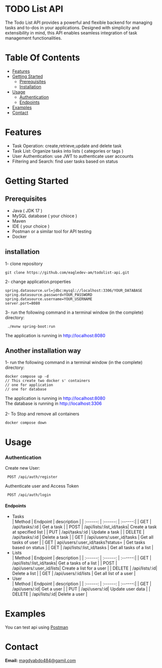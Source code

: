 # TODO List API
The Todo List API provides a powerful and flexible backend for managing tasks and to-dos in your applications. Designed with simplicity and extensibility in mind, this API enables seamless integration of task management functionalities.

# Table Of Contents
* [Features](#Features)
* [Getting Started](#GettingStarted)
  * [Prerequisites](#Prerequisites)
  * [Installation](#installation)
* [Usage](#Usage)
  * [Authentication](#Authentication)
  * [Endpoints](#Endpoints)
* [Examples](#examples)
* [Contact](#contact)

<a name="Features"></a>
#  Features
* Task Operation: create,retrieve,update and delete task
* Task List: Organize tasks into lists ( categories or tags )
* User Authentication: use JWT to authenticate user accounts
* Filtering and Search: find user tasks based on status
<a name="GettingStarted"></a>
# Getting Started 
<a name="Prerequisites"></a>
## Prerequisites
* Java ( JDK 17 )
* MySQL database ( your chioce )
* Maven
* IDE ( your choice )
* Postman or a similar tool for API testing
* Docker
<a name="installation"></a>
## installation
1- clone repository
```
git clone https://github.com/eagledev-am/todolist-api.git
```
2- change application.properties 
```
spring.datasource.url=jdbc:mysql://localhost:3306/YOUR_DATABASE
spring.datasource.password=YOUR_PASSWORD
spring.datasource.username=YOUR_USERNAME
server.port=8080
```
3-  run the following command in a terminal window (in the complete) directory:
```
 ./mvnw spring-boot:run
```
The application is running in <font color="blue"> http://localhost:8080 </font>
## Another installation way
1- run the following command in a terminal window (in the complete) directory:
```
docker compose up -d
// This create two docker s' containers
// one for application
// one for database  
```
The application is running in <font color="blue"> http://localhost:8080 </font></br>
The database is running in <font color="blue"> http://localhost:3306 </font></br></br>
2- To Stop and remove all containers 
```
docker compose down
```
<a name="Usage"></a>
# Usage 
<a name="Authentication"></a>
 ### **Authentication**
 Create new User:
 ```
  POST /api/auth/register
 ```
 Authenticate user and Access Token
 ```
  POST /api/auth/login
 ```
<a name="Endpoints"></a>
 #### **Endpoints**
 * Tasks
   </br>
   | Method | Endpoint | description |
   | :------: | :------: | :------:|
   | GET | /api/tasks/:id | Get a task |
   | POST | /api/lists/:list_id/tasks| Create a task at specified list |
   | PUT | /api/tasks/:id  | Update a task |
   | DELETE | /api/tasks/:id | Delete a task |
   | GET | /api/users/:user_id/tasks | Get all tasks of user |
   | GET | api/users/:user_id/tasks?status= | Get tasks based on status |
   | GET | /api/lists/:list_id/tasks | Get all tasks of a list |
* Lists
  </br>
     | Method | Endpoint | description |
   | :------: | :------: | :------:|
   | GET | /api/lists/:list_id/tasks| Get a tasks of a list |
   | POST | /api/users/:user_id/lists| Create a list for a user |
   | DELETE | /api/lists/:id| Delete a list |
   | GET | /api/users/:id/lists | Get all list of a user |
* User
  </br>
       | Method | Endpoint | description |
   | :------: | :------: | :------:|
   | GET | /api/users/:id| Get a user |
   | PUT | /api/users/:id| Update user data |
   | DELETE | /api/lists/:id| Delete a user |

<a name="examples"></a>
# Examples
You can test api using [Postman](https://www.postman.com/navigation-astronomer-98011947/workspace/api/collection/29779062-3cdf8018-1481-4f33-9abd-e2dcc9ac0b5d?action=share&creator=29779062)

<a name="contact"></a>
# Contact
**Email:** [magdyabdo484@gamil.com](mailto:magdyabdo484@gmail.com)
  
